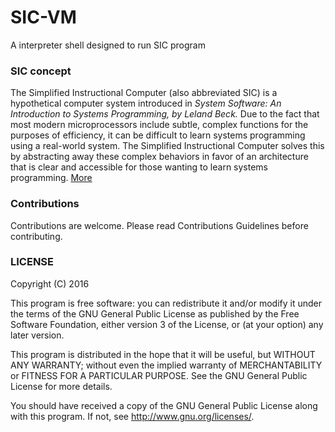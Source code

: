 # SIC-VM
  A interpreter shell designed to run SIC program

### SIC concept
  The Simplified Instructional Computer (also abbreviated SIC) is a hypothetical computer system introduced in *System Software: An Introduction to Systems Programming, by Leland Beck.* Due to the fact that most modern microprocessors include subtle, complex functions for the purposes of efficiency, it can be difficult to learn systems programming using a real-world system. The Simplified Instructional Computer solves this by abstracting away these complex behaviors in favor of an architecture that is clear and accessible for those wanting to learn systems programming.
  [More](https://en.wikipedia.org/wiki/Simplified_Instructional_Computer)

### Contributions
  Contributions are welcome.
  Please read Contributions Guidelines before contributing.     

### LICENSE
  Copyright (C) 2016 

  This program is free software: you can redistribute it and/or modify
  it under the terms of the GNU General Public License as published by
  the Free Software Foundation, either version 3 of the License, or
  (at your option) any later version.

  This program is distributed in the hope that it will be useful,
  but WITHOUT ANY WARRANTY; without even the implied warranty of
  MERCHANTABILITY or FITNESS FOR A PARTICULAR PURPOSE.  See the
  GNU General Public License for more details.

  You should have received a copy of the GNU General Public License
  along with this program.  If not, see [<http://www.gnu.org/licenses/>](http://www.gnu.org/licenses/).
